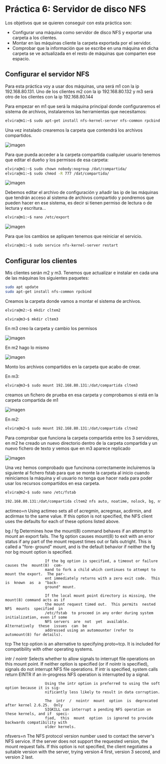 # Práctica 6: Servidor de disco NFS

Los objetivos que se quieren conseguir con esta práctica son:
- Configurar una máquina como servidor de disco NFS y exportar una carpeta a los clientes.
- Montar en las máquinas cliente la carpeta exportada por el servidor.
- Comprobar que la información que se escribe en una máquina en dicha carpeta se ve actualizada en el resto de máquinas que comparten ese espacio.

## Configurar el servidor NFS
Para esta práctica voy a usar dos máquinas, una será m1 con la ip 192.168.80.131. Uno de los clientes m2 con la ip 192.168.80.132 y m3 será otro de los clientes con la ip 192.168.80.144

Para empezar en m1 que será la máquina principal donde configuraremos el sistema de archivos, instalaremos las herramientas que necesitamos:

```bash
elvira@m1:~$ sudo apt-get install nfs-kernel-server nfs-common rpcbind
```

Una vez instalado crearemos la carpeta que contendrá los archivos compartidos.

![imagen](https://github.com/layoel/SWAP2019/blob/master/PRACTICAS/Practica6/imagenes/1.JPG)

Para que pueda acceder a la carpeta compartida cualquier usuario tenemos que editar el dueño y los permisos de esa carpeta:

```bash
elvira@m1:~$ sudo chown nobody:nogroup /dat/compartida/
elvira@m1:~$ sudo chmod -R 777 /dat/compartida/
```
![imagen](https://github.com/layoel/SWAP2019/blob/master/PRACTICAS/Practica6/imagenes/2.JPG)

Debemos editar el archivo de configuración y añadir las ip de las máquinas que tendrán acceso al sistema de archivos compartido y pondremos que pueden hacer en ese sistema, es decir si tienen permiso de lectura o de lectura y escritura...

```bash
elvira@m1:~$ nano /etc/export
```
![imagen](https://github.com/layoel/SWAP2019/blob/master/PRACTICAS/Practica6/imagenes/3.JPG)

Para que los cambios se apliquen tenemos que reiniciar el servicio.

```bash
elvira@m1:~$ sudo service nfs-kernel-server restart
```

## Configurar los clientes

Mis clientes serán m2 y m3. Tenemos que actualizar e instalar en cada una de las máquinas los siguientes paquetes:

```bash
sudo apt update
sudo apt-get install nfs-common rpcbind
```

Creamos la carpeta donde vamos a montar el sistema de archivos.

```bash
elvira@m2:~$ mkdir cltem2

elvira@m3~$ mkdir cltem3
```
En m3 creo la carpeta y cambio los permisos

![imagen](https://github.com/layoel/SWAP2019/blob/master/PRACTICAS/Practica6/imagenes/4.JPG)

En m2 hago lo mismo

![imagen](https://github.com/layoel/SWAP2019/blob/master/PRACTICAS/Practica6/imagenes/6.JPG)


Monto los archivos compartidos en la carpeta que acabo de crear.

En m3:
```bash
elvira@m3~$ sudo mount 192.168.80.131:/dat/compartida cltem3
```
creamos un fichero de prueba en esa carpeta y comprobamos si está en la carpeta compartida de m1

![imagen](https://github.com/layoel/SWAP2019/blob/master/PRACTICAS/Practica6/imagenes/5.JPG)

En m2:
```bash
elvira@m2~$ sudo mount 192.168.80.131:/dat/compartida cltem2
```
Para comprobar que funciona la carpeta compartida entre los 3 servidores, en m2 he creado un nuevo directorio dentro de la carpeta compartida y un nuevo fichero de texto y vemos que en m3 aparece replicado

![imagen](https://github.com/layoel/SWAP2019/blob/master/PRACTICAS/Practica6/imagenes/8.JPG)


Una vez hemos comprobado que funcinona correctamente incluiremos la siguiente al fichero fstab para que se monte la carpeta al inicio cuando reiniciamos la máquina y el usuario no tenga que hacer nada para poder usar los recursos compartidos en esa carpeta.

```bash
elvira@m2~$ sudo nano /etc/fstab

192.168.80.131:/dat/compartida cltem2 nfs auto, noatime, nolock, bg, nfsrvers=3, intr, tcp, actimeo=1800 0 0
```

actimeo=n      Using actimeo sets all of acregmin, acregmax, acdirmin, and  acdirmax  to  the
                      same value.  If this option is not specified, the NFS client uses the defaults
                      for each of these options listed above.

bg / fg        Determines how the mount(8) command behaves if an attempt to mount  an  export
                      fails.  The fg option causes mount(8) to exit with an error status if any part
                      of the mount request times out or fails outright.  This  is  called  a  "fore‐
                      ground"  mount,  and  is  the  default behavior if neither the fg nor bg mount
                      option is specified.

                      If the bg option is specified, a timeout or failure causes the  mount(8)  com‐
                      mand to fork a child which continues to attempt to mount the export.  The par‐
                      ent immediately returns with a zero exit code.  This  is  known  as  a  "back‐
                      ground" mount.

                      If the local mount point directory is missing, the mount(8) command acts as if
                      the mount request timed out.  This permits  nested  NFS  mounts  specified  in
                      /etc/fstab  to proceed in any order during system initialization, even if some
                      NFS servers  are  not  yet  available.   Alternatively  these  issues  can  be
                      addressed using an automounter (refer to automount(8) for details).

tcp            The tcp option is an alternative to specifying proto=tcp.  It is included  for
                      compatibility with other operating systems.

intr / nointr  Selects  whether  to  allow signals to interrupt file operations on this mount
                      point. If neither option is specified (or if nointr is specified), signals  do
                      not  interrupt  NFS file operations. If intr is specified, system calls return
                      EINTR if an in-progress NFS operation is interrupted by a signal.

                      Using the intr option is preferred to using the soft option because it is sig‐
                      nificantly less likely to result in data corruption.

                      The  intr  /  nointr  mount  option  is  deprecated after kernel 2.6.25.  Only
                      SIGKILL can interrupt a pending NFS operation on these kernels, and if  speci‐
                      fied,  this  mount  option  is ignored to provide backwards compatibility with
                      older kernels.

nfsvers=n      The NFS protocol version number used to contact the server's NFS service.   If
                      the  server  does  not support the requested version, the mount request fails.
                      If this option is not specified, the client negotiates a suitable version with
                      the server, trying version 4 first, version 3 second, and version 2 last.

